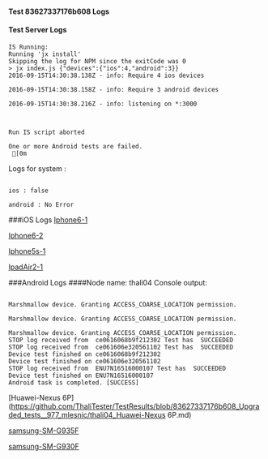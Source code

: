 #### Test 83627337176b608 Logs

#### Test Server Logs
```
IS Running:
Running 'jx install'
Skipping the log for NPM since the exitCode was 0
> jx index.js {"devices":{"ios":4,"android":3}}
2016-09-15T14:30:38.138Z - info: Require 4 ios devices

2016-09-15T14:30:38.158Z - info: Require 3 android devices

2016-09-15T14:30:38.216Z - info: listening on *:3000


 
Run IS script aborted
 
One or more Android tests are failed.
 [0m

```


Logs for system : 
```

ios : false

android : No Error
```


###iOS Logs
[Iphone6-1](https://github.com/ThaliTester/TestResults/blob/83627337176b608_Upgraded_tests__977_mlesnic/iOS_Iphone6-1.md)

[Iphone6-2](https://github.com/ThaliTester/TestResults/blob/83627337176b608_Upgraded_tests__977_mlesnic/iOS_Iphone6-2.md)

[Iphone5s-1](https://github.com/ThaliTester/TestResults/blob/83627337176b608_Upgraded_tests__977_mlesnic/iOS_Iphone5s-1.md)

[IpadAir2-1](https://github.com/ThaliTester/TestResults/blob/83627337176b608_Upgraded_tests__977_mlesnic/iOS_IpadAir2-1.md)


###Android Logs
####Node name: thali04
Console output:
```

Marshmallow device. Granting ACCESS_COARSE_LOCATION permission.

Marshmallow device. Granting ACCESS_COARSE_LOCATION permission.

Marshmallow device. Granting ACCESS_COARSE_LOCATION permission.
STOP log received from  ce0616068b9f212302 Test has  SUCCEEDED
STOP log received from  ce061606e320561102 Test has  SUCCEEDED
Device test finished on ce0616068b9f212302 
Device test finished on ce061606e320561102 
STOP log received from  ENU7N16516000107 Test has  SUCCEEDED
Device test finished on ENU7N16516000107 
Android task is completed. [SUCCESS]
```
[Huawei-Nexus 6P](https://github.com/ThaliTester/TestResults/blob/83627337176b608_Upgraded_tests__977_mlesnic/thali04_Huawei-Nexus 6P.md)

[samsung-SM-G935F](https://github.com/ThaliTester/TestResults/blob/83627337176b608_Upgraded_tests__977_mlesnic/thali04_samsung-SM-G935F.md)

[samsung-SM-G930F](https://github.com/ThaliTester/TestResults/blob/83627337176b608_Upgraded_tests__977_mlesnic/thali04_samsung-SM-G930F.md)


